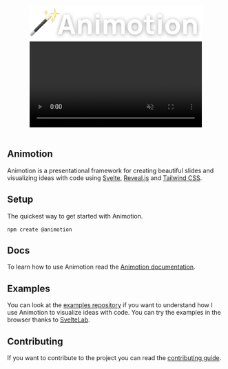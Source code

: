 <br>
<div align="center">
  <img width="400" src="packages/docs/static/logo.png" alt="Animotion logo" />
  <br>
  <video width="400" muted autoplay>
    <source src="packages/docs/static/video.mp4" />
  </video>
</div>
<br>

## Animotion

Animotion is a presentational framework for creating beautiful slides and visualizing ideas with code using [Svelte](https://svelte.dev/), [Reveal.js](https://revealjs.com/) and [Tailwind CSS](https://tailwindcss.com/).

## Setup

The quickest way to get started with Animotion.

```
npm create @animotion
```

## Docs

To learn how to use Animotion read the [Animotion documentation](https://animotion.pages.dev).

## Examples

You can look at the [examples repository](https://github.com/animotionjs/examples) if you want to understand how I use Animotion to visualize ideas with code. You can try the examples in the browser thanks to [SvelteLab](https://www.sveltelab.dev/).

## Contributing

If you want to contribute to the project you can read the [contributing guide](https://github.com/animotionjs/animotion/blob/main/CONTRIBUTING.md).

